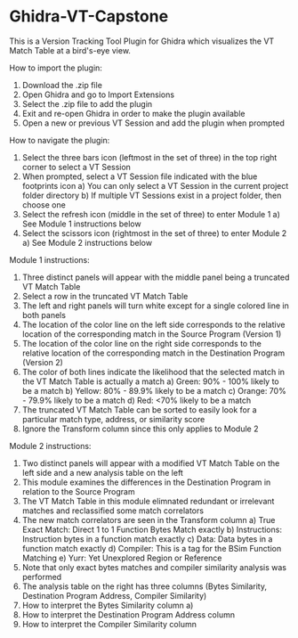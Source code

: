 # Ghidra-VT-Capstone
This is a Version Tracking Tool Plugin for Ghidra which visualizes the VT Match Table at a bird's-eye view.

How to import the plugin:
1) Download the .zip file
2) Open Ghidra and go to Import Extensions
3) Select the .zip file to add the plugin
4) Exit and re-open Ghidra in order to make the plugin available
5) Open a new or previous VT Session and add the plugin when prompted

How to navigate the plugin:
1) Select the three bars icon (leftmost in the set of three) in the top right corner to select a VT Session
2) When prompted, select a VT Session file indicated with the blue footprints icon
     a) You can only select a VT Session in the current project folder directory
     b) If multiple VT Sessions exist in a project folder, then choose one
3) Select the refresh icon (middle in the set of three) to enter Module 1
     a) See Module 1 instructions below
4) Select the scissors icon (rightmost in the set of three) to enter Module 2
     a) See Module 2 instructions below

Module 1 instructions:
1) Three distinct panels will appear with the middle panel being a truncated VT Match Table
2) Select a row in the truncated VT Match Table
3) The left and right panels will turn white except for a single colored line in both panels
4) The location of the color line on the left side corresponds to the relative location of
   the corresponding match in the Source Program (Version 1)
5) The location of the color line on the right side corresponds to the relative location of
   the corresponding match in the Destination Program (Version 2) 
6) The color of both lines indicate the likelihood that the selected match in the VT Match Table is actually a match
     a) Green:  90% - 100% likely to be a match
     b) Yellow: 80% - 89.9% likely to be a match
     c) Orange: 70% - 79.9% likely to be a match
     d) Red:    <70% likely to be a match
7) The truncated VT Match Table can be sorted to easily look for a particular match type, address, or similarity score
8) Ignore the Transform column since this only applies to Module 2

Module 2 instructions:
1) Two distinct panels will appear with a modified VT Match Table on the left side and a new analysis table on the left
2) This module examines the differences in the Destination Program in relation to the Source Program
3) The VT Match Table in this module elimnated redundant or irrelevant matches and reclassified some match correlators
4) The new match correlators are seen in the Transform column
     a) True Exact Match: Direct 1 to 1 Function Bytes Match exactly
     b) Instructions: Instruction bytes in a function match exactly
     c) Data: Data bytes in a function match exactly
     d) Compiler: This is a tag for the BSim Function Matching
     e) Yurr: Yet Unexplored Region or Reference
5) Note that only exact bytes matches and compiler similarity analysis was performed
6) The analysis table on the right has three columns (Bytes Similarity, Destination Program Address, Compiler Similarity)
7) How to interpret the Bytes Similarity column
     a)  
8) How to interpret the Destination Program Address column
9) How to interpret the Compiler Similarity column
